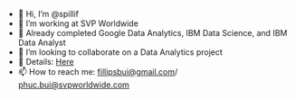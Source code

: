 - 👋 Hi, I’m @spillif
- 💼 I’m working at SVP Worldwide
- 🌱 Already completed Google Data Analytics, IBM Data Science, and IBM Data Analyst
- 💞️ I’m looking to collaborate on a Data Analytics project
- 🪪 Details: [Here](https://github.com/spillif/Introduction#introduction)
- 📫 How to reach me: fillipsbui@gmail.com/ phuc.bui@svpworldwide.com

<!---
spillif/spillif is a ✨ special ✨ repository because its `README.md` (this file) appears on your GitHub profile.
You can click the Preview link to take a look at your changes.
--->
